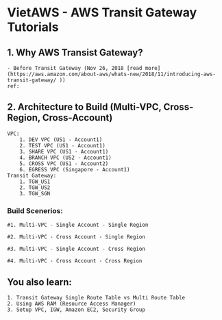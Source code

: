 

# VietAWS - AWS Transit Gateway Tutorials

## 1. Why AWS Transist Gateway?
	
	- Before Transit Gateway (Nov 26, 2018 [read more](https://aws.amazon.com/about-aws/whats-new/2018/11/introducing-aws-transit-gateway/ ))
	ref: 

## 2. Architecture to Build (Multi-VPC, Cross-Region, Cross-Account)

	VPC:
		1. DEV VPC (US1 - Account1)
		2. TEST VPC (US1 - Account1)
		3. SHARE VPC (US1 - Account1)
		4. BRANCH VPC (US2 - Account1)
		5. CROSS VPC (US1 - Account2)
		6. EGRESS VPC (Singapore - Account1)
	Transit Gateway:
		1. TGW_US1
		2. TGW_US2
		3. TGW_SGN

### Build Scenerios:

	#1. Multi-VPC - Single Account - Single Region

	#2. Multi-VPC - Cross Account - Single Region

	#3. Multi-VPC - Single Account - Cross Region

	#4. Multi-VPC - Cross Account - Cross Region

## You also learn:
	1. Transit Gateway Single Route Table vs Multi Route Table
	2. Using AWS RAM (Resource Access Manager)
	3. Setup VPC, IGW, Amazon EC2, Security Group
